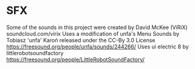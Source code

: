 # SFX
Some of the sounds in this project were created by David McKee (ViRiX) soundcloud.com/virix
Uses a modification of unfa's Menu Sounds by Tobiasz 'unfa' Karoń released under the CC-By 3.0 License https://freesound.org/people/unfa/sounds/244266/
Uses ui electric 8 by littlerobotsoundfactory https://freesound.org/people/LittleRobotSoundFactory/
